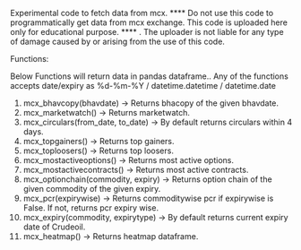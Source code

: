 Experimental code to fetch data from mcx. **** Do not use this code to programmatically get data from mcx exchange. This code is uploaded
here only for educational purpose. **** . The uploader is not liable for any type of damage caused by or arising from the use of this code.

Functions:

Below Functions will return data in pandas dataframe.. Any of the functions accepts date/expiry as %d-%m-%Y / datetime.datetime / datetime.date 
1. mcx_bhavcopy(bhavdate) -> Returns bhacopy of the given bhavdate.
2. mcx_marketwatch() -> Returns marketwatch.
3. mcx_circulars(from_date, to_date)  -> By default returns circulars within 4 days.
4. mcx_topgainers() -> Returns top gainers.
5. mcx_toploosers() -> Returns top loosers.
6. mcx_mostactiveoptions() -> Returns most active options.
7. mcx_mostactivecontracts() -> Returns most active contracts.
8. mcx_optionchain(commodity, expiry) -> Returns option chain of the given commodity of the given expiry.
9. mcx_pcr(expirywise) -> Returns commoditywise pcr if expirywise is False. If not, returns pcr expiry wise.
10. mcx_expiry(commodity, expirytype) -> By default returns current expiry date of Crudeoil.
11. mcx_heatmap() -> Returns heatmap dataframe.  
